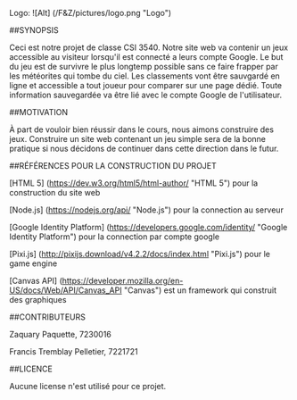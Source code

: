 Logo: ![Alt] (/F&Z/pictures/logo.png "Logo")

##SYNOPSIS

Ceci est notre projet de classe CSI 3540. Notre site web va contenir un jeux accessible au visiteur lorsqu'il est connecté a leurs compte Google.
Le but du jeu est de survivre le plus longtemp possible sans ce faire frapper par les météorites qui tombe du ciel.
Les classements vont être sauvgardé en ligne et accessible a tout joueur pour comparer sur une page dédié.
Toute information sauvegardée va être lié avec le compte Google de l'utilisateur.

##MOTIVATION

À part de vouloir bien réussir dans le cours, nous aimons construire des jeux. Construire un site web contenant un jeu simple sera de la bonne pratique si nous décidons de continuer dans cette direction dans le futur. 

##RÉFÉRENCES POUR LA CONSTRUCTION DU PROJET

[HTML 5] (https://dev.w3.org/html5/html-author/ "HTML 5") pour la construction du site web

[Node.js] (https://nodejs.org/api/ "Node.js") pour la connection au serveur 

[Google Identity Platform] (https://developers.google.com/identity/ "Google Identity Platform") pour la connection par compte google

[Pixi.js] (http://pixijs.download/v4.2.2/docs/index.html "Pixi.js") pour le game engine

[Canvas API] (https://developer.mozilla.org/en-US/docs/Web/API/Canvas_API "Canvas") est un framework qui construit des graphiques

##CONTRIBUTEURS

Zaquary Paquette, 7230016

Francis Tremblay Pelletier, 7221721

##LICENCE

Aucune license n'est utilisé pour ce projet.
